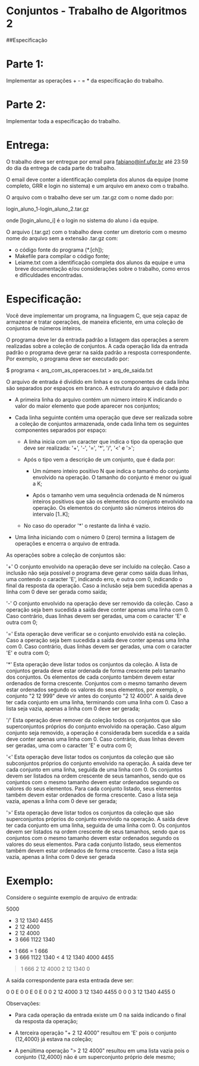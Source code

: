 # Conjuntos - Trabalho de Algoritmos 2
##Especificação

Parte 1:
========

Implementar as operações + - = * da especificação do trabalho.


Parte 2:
========

Implementar toda a especificação do trabalho.


Entrega:
========

O trabalho deve ser entregue por email para fabiano@inf.ufpr.br até
23:59 do dia da entrega de cada parte do trabalho.

O email deve conter a identificação completa dos alunos da equipe
(nome completo, GRR e login no sistema) e um arquivo em anexo com o
trabalho.

O arquivo com o trabalho deve ser um .tar.gz com o nome dado por:

  login_aluno_1-login_aluno_2.tar.gz

onde [login_aluno_i] é o login no sistema do aluno i da equipe.

O arquivo (.tar.gz) com o trabalho deve conter um diretorio com o
mesmo nome do arquivo sem a extensão .tar.gz com:
  - o código fonte do programa (*.[ch]);
  - Makefile para compilar o código fonte;
  - Leiame.txt com a identificação completa dos alunos da equipe e uma
    breve documentação e/ou considerações sobre o trabalho, como erros
    e dificuldades encontradas.


Especificação:
==============

Você deve implementar um programa, na linguagem C, que seja capaz de
armazenar e tratar operações, de maneira eficiente, em uma coleção de
conjuntos de números inteiros.

O programa deve ler da entrada padrão a listagem das operações a serem
realizadas sobre a coleção de conjuntos. A cada operação lida da
entrada padrão o programa deve gerar na saída padrão a resposta
correspondente. Por exemplo, o programa deve ser executado por:

  $ programa < arq_com_as_operacoes.txt > arq_de_saida.txt

O arquivo de entrada é dividido em linhas e os componentes de cada
linha são separados por espaços em branco. A estrutura do arquivo é
dada por:

  - A primeira linha do arquivo contém um número inteiro K indicando o
    valor do maior elemento que pode aparecer nos conjuntos;

  - Cada linha seguinte contém uma operação que deve ser realizada
    sobre a coleção de conjuntos armazenada, onde cada linha tem os 
    seguintes componentes separados por espaço:
    
      - A linha inicia com um caracter que indica o tipo da operação
        que deve ser realizada: '+', '-', '=', '*', '/', '<' e '>';
	
      - Após o tipo vem a descrição de um conjunto, que é dada por:
      
          - Um número inteiro positivo N que indica o tamanho do 
            conjunto envolvido na operação. O tamanho do conjunto é 
            menor ou igual a K;
	    
          - Após o tamanho vem uma sequência ordenada de N números
            inteiros positivos que são os elementos do conjunto
            envolvido na operação. Os elementos do conjunto são 
            números inteiros do intervalo [1..K];
	    
      - No caso do operador '*' o restante da linha é vazio.
      
  - Uma linha iniciando com o número 0 (zero) termina a listagem de
    operações e encerra o arquivo de entrada.

As operações sobre a coleção de conjuntos são:

  '+' O conjunto envolvido na operação deve ser incluído na coleção.
      Caso a inclusão não seja possível o programa deve gerar como
      saída duas linhas, uma contendo o caracter 'E', indicando erro,
      e outra com 0, indicando o final da resposta da operação. Caso
      a inclusão seja bem sucedida apenas a linha com 0 deve ser
      gerada como saída;
      
  '-' O conjunto envolvido na operação deve ser removido da coleção. 
      Caso a operação seja bem sucedida a saída deve conter apenas
      uma linha com 0. Caso contrário, duas linhas devem ser geradas, 
      uma com o caracter 'E' e outra com 0;
      
  '=' Esta operação deve verificar se o conjunto envolvido está na
      coleção. Caso a operação seja bem sucedida a saída deve conter
      apenas uma linha com 0. Caso contrário, duas linhas devem ser
      geradas, uma com o caracter 'E' e outra com 0;
      
  '*' Esta operação deve listar todos os conjuntos da coleção. A lista
      de conjuntos gerada deve estar ordenada de forma crescente pelo
      tamanho dos conjuntos. Os elementos de cada conjunto também
      devem estar ordenados de forma crescente. Conjuntos com o mesmo
      tamanho devem estar ordenados segundo os valores do seus
      elementos, por exemplo, o conjunto "2 12 999" deve vir antes do
      conjunto "2 12 4000". A saída deve ter cada conjunto em uma
      linha, terminando com uma linha com 0. Caso a lista seja vazia,
      apenas a linha com 0 deve ser gerada;
      
  '/' Esta operação deve remover da coleção todos os conjuntos que
      são superconjuntos próprios do conjunto envolvido na operação. 
      Caso algum conjunto seja removido, a operação é considerada
      bem sucedida e a saída deve conter apenas uma linha com 0. Caso 
      contrário, duas linhas devem ser geradas, uma com o caracter
      'E' e outra com 0;
      
  '<' Esta operação deve listar todos os conjuntos da coleção que são
      subconjuntos próprios do conjunto envolvido na operação. A saída
      deve ter cada conjunto em uma linha, seguida de uma linha com
      0. Os conjuntos devem ser listados na ordem crescente de seus
      tamanhos, sendo que os conjuntos com o mesmo tamanho devem estar
      ordenados segundo os valores do seus elementos. Para cada
      conjunto listado, seus elementos também devem estar ordenados de
      forma crescente. Caso a lista seja vazia, apenas a linha com 0
      deve ser gerada;
      
  '>' Esta operação deve listar todos os conjuntos da coleção que são
      superconjuntos próprios do conjunto envolvido na operação. A
      saída deve ter cada conjunto em uma linha, seguida de uma linha
      com 0. Os conjuntos devem ser listados na ordem crescente de
      seus tamanhos, sendo que os conjuntos com o mesmo tamanho devem
      estar ordenados segundo os valores do seus elementos. Para cada
      conjunto listado, seus elementos também devem estar ordenados de
      forma crescente. Caso a lista seja vazia, apenas a linha com 0
      deve ser gerada


Exemplo:
========

Considere o seguinte exemplo de arquivo de entrada:

5000
+ 3 12 1340 4455
+ 2 12 4000
+ 2 12 4000
+ 3 666 1122 1340
- 1 666
= 1 666
- 3 666 1122 1340
< 4 12 1340 4000 4455
> 1 666
> 2 12 4000
> 2 12 1340
0

A saída correspondente para esta entrada deve ser:

0
0
E
0
0
E
0
E
0
0
2 12 4000
3 12 1340 4455
0
0
0
3 12 1340 4455
0

Observações:

  - Para cada operação da entrada existe um 0 na saída indicando o
    final da resposta da operação;
    
  - A terceira operação "+ 2 12 4000" resultou em 'E' pois o conjunto
    {12,4000} já estava na coleção;
    
  - A penúltima operação "> 2 12 4000" resultou em uma lista vazia
    pois o conjunto {12,4000} não é um superconjunto próprio dele
    mesmo;
    
